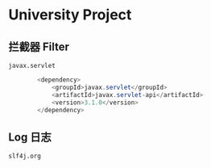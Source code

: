 # University Project 





## 拦截器 Filter

    javax.servlet

```java
        <dependency>
            <groupId>javax.servlet</groupId>
            <artifactId>javax.servlet-api</artifactId>
            <version>3.1.0</version>
        </dependency>
```

## Log 日志

    slf4j.org